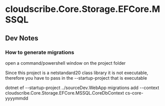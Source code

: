 ﻿# cloudscribe.Core.Storage.EFCore.MSSQL

## Dev Notes

### How to generate migrations

open a command/powershell window on the project folder

Since this project is a netstandard20 class library it is not executable, therefore you have to pass in the --startup-project that is executable

dotnet ef --startup-project ../sourceDev.WebApp migrations add  --context cloudscribe.Core.Storage.EFCore.MSSQL.CoreDbContext cs-core-yyyymmdd

